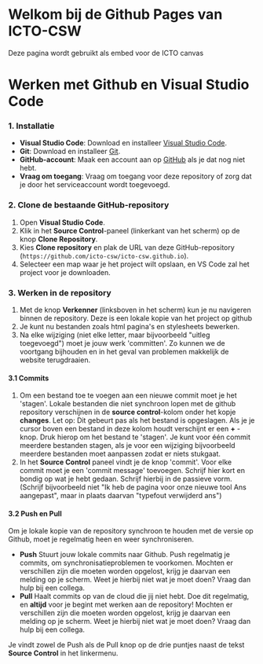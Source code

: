 # Welkom bij de Github Pages van ICTO-CSW

Deze pagina wordt gebruikt als embed voor de ICTO canvas

# Werken met Github en Visual Studio Code

### 1. Installatie

- **Visual Studio Code**: Download en installeer [Visual Studio Code](https://code.visualstudio.com/).
- **Git**: Download en installeer [Git](https://git-scm.com/).
- **GitHub-account**: Maak een account aan op [GitHub](https://github.com/) als je dat nog niet hebt.
- **Vraag om toegang**: Vraag om toegang voor deze repository of zorg dat je door het serviceaccount wordt toegevoegd.

### 2. Clone de bestaande GitHub-repository

1. Open **Visual Studio Code**.
2. Klik in het **Source Control**-paneel (linkerkant van het scherm) op de knop **Clone Repository**.
3. Kies **Clone repository** en plak de URL van deze GitHub-repository (`https://github.com/icto-csw/icto-csw.github.io`).
4. Selecteer een map waar je het project wilt opslaan, en VS Code zal het project voor je downloaden.

### 3. Werken in de repository

1. Met de knop **Verkenner** (linksboven in het scherm) kun je nu navigeren binnen de repository. Deze is een lokale kopie van het project op github
2. Je kunt nu bestanden zoals html pagina's en stylesheets bewerken.
3. Na elke wijziging (niet elke letter, maar bijvoorbeeld "uitleg toegevoegd") moet je jouw werk 'committen'. Zo kunnen we de voortgang bijhouden en in het geval van problemen makkelijk de website terugdraaien.

#### 3.1 Commits

1. Om een bestand toe te voegen aan een nieuwe commit moet je het 'stagen'. Lokale bestanden die niet synchroon lopen met de github repository verschijnen in de **source control**-kolom onder het kopje **changes**. Let op: Dit gebeurt pas als het bestand is opgeslagen. Als je je cursor boven een bestand in deze kolom houdt verschijnt er een **+** -knop. Druk hierop om het bestand te 'stagen'. Je kunt voor één commit meerdere bestanden stagen, als je voor een wijziging bijvoorbeeld meerdere bestanden moet aanpassen zodat er niets stukgaat.
2. In het **Source Control** paneel vindt je de knop 'commit'. Voor elke commit moet je een 'commit message' toevoegen. Schrijf hier kort en bondig op wat je hebt gedaan. Schrijf hierbij in de passieve vorm. (Schrijf bijvoorbeeld niet "Ik heb de pagina voor onze nieuwe tool Ans aangepast", maar in plaats daarvan "typefout verwijderd ans")

#### 3.2 Push en Pull

Om je lokale kopie van de repository synchroon te houden met de versie op Github, moet je regelmatig heen en weer synchroniseren.
- **Push** Stuurt jouw lokale commits naar Github. Push regelmatig je commits, om synchronisatieproblemen te voorkomen. Mochten er verschillen zijn die moeten worden opgelost, krijg je daarvan een melding op je scherm. Weet je hierbij niet wat je moet doen? Vraag dan hulp bij een collega. 
- **Pull** Haalt commits op van de cloud die jij niet hebt. Doe dit regelmatig, en **altijd** voor je begint met werken aan de repository! Mochten er verschillen zijn die moeten worden opgelost, krijg je daarvan een melding op je scherm. Weet je hierbij niet wat je moet doen? Vraag dan hulp bij een collega. 

Je vindt zowel de Push als de Pull knop op de drie puntjes naast de tekst **Source Control** in het linkermenu.